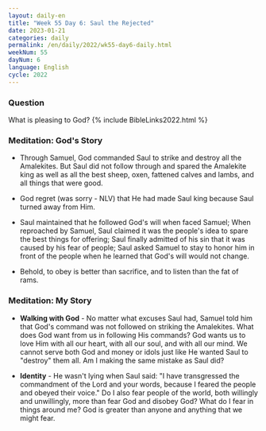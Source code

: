 ```yaml
---
layout: daily-en
title: "Week 55 Day 6: Saul the Rejected"
date: 2023-01-21
categories: daily
permalink: /en/daily/2022/wk55-day6-daily.html
weekNum: 55
dayNum: 6
language: English
cycle: 2022
---
```


### Question     
What is pleasing to God?
{% include BibleLinks2022.html %} 

### Meditation: God's Story   
+ Through Samuel, God commanded Saul to strike and destroy all the Amalekites. But Saul did not follow through and spared the Amalekite king as well as all the best sheep, oxen, fattened calves and lambs, and all things that were good. 

+ God regret (was sorry - NLV) that He had made Saul king because Saul turned away from Him. 

+ Saul maintained that he followed God's will when faced Samuel; When reproached by Samuel, Saul claimed it was the people's idea to spare the best things for offering; Saul finally admitted of his sin that it was caused by his fear of people; Saul asked Samuel to stay to honor him in front of the people when he learned that God's will would not change. 

+ Behold, to obey is better than sacrifice, and to listen than the fat of rams. 

### Meditation: My Story   
+ **Walking with God** - No matter what excuses Saul had, Samuel told him that God's command was not followed on striking the Amalekites. What does God want from us in following His commands? God wants us to love Him with all our heart, with all our soul, and with all our mind. We cannot serve both God and money or idols just like He wanted Saul to "destroy" them all. Am I making the same mistake as Saul did? 

+ **Identity** - He wasn't lying when Saul said: "I have transgressed the commandment of the Lord and your words, because I feared the people and obeyed their voice." Do I also fear people of the world, both willingly and unwillingly, more than fear God and disobey God? What do I fear in things around me? God is greater than anyone and anything that we might fear. 
